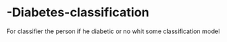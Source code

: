 # -Diabetes-classification
For classifier the person if he diabetic or no whit some classification model
